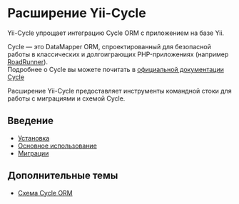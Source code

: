 # Расширение Yii-Cycle


Yii-Cycle упрощает интеграцию Cycle ORM с приложением на базе Yii.

Cycle — это DataMapper ORM,
спроектированный для безопасной работы в классических и долгоиграющих PHP-приложениях
(например [RoadRunner](https://github.com/spiral/roadrunner)).\
Подробнее о Cycle вы можете почитать в [официальной документации Cycle](https://github.com/cycle/docs)

Расширение Yii-Cycle предоставляет инструменты командной стоки для работы с миграциями и схемой Cycle.

## Введение

* [Установка](installation.md)
* [Основное использование](basic-usage.md)
* [Миграции](migrations.md)

## Дополнительные темы

* [Схема Cycle ORM](cycle-orm-schema.md)
